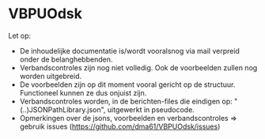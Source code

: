 # VBPUOdsk

Let op:
- De inhoudelijke documentatie is/wordt vooralsnog via mail verpreid onder de belanghebbenden.
- Verbandscontroles zijn nog niet volledig. Ook de voorbeelden zullen nog worden uitgebreid.
- De voorbeelden zijn op dit moment vooral gericht op de structuur. Functioneel kunnen ze dus onjuist zijn.
- Verbandscontroles worden, in de berichten-files die eindigen op: "(..)JSONPathLibrary.json", uitgewerkt in pseudocode. 
- Opmerkingen over de jsons, voorbeelden en verbandscontroles => gebruik issues (https://github.com/dma61/VBPUOdsk/issues)
